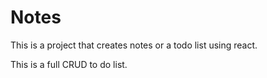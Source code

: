 # Notes

This is a project that creates notes or a todo list using react.

This is a full CRUD to do list.